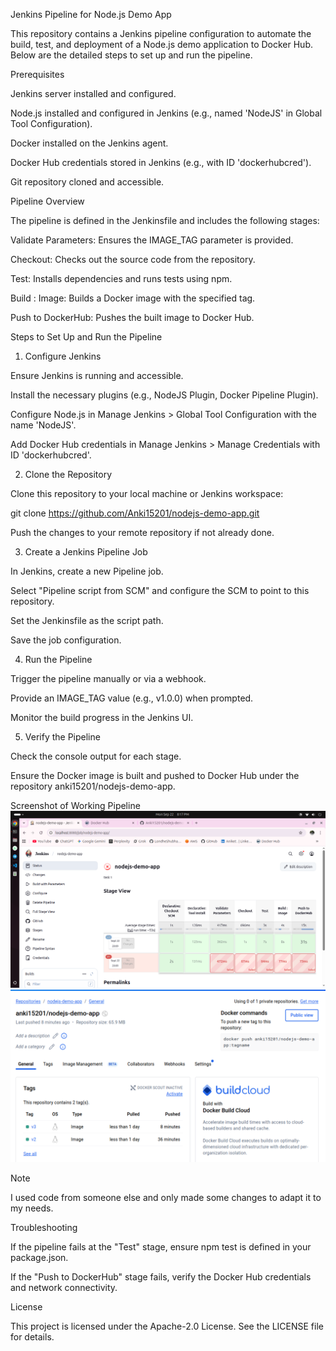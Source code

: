 Jenkins Pipeline for Node.js Demo App

This repository contains a Jenkins pipeline configuration to automate the build, test, and deployment of a Node.js demo application to Docker Hub. Below are the detailed steps to set up and run the pipeline.

Prerequisites





Jenkins server installed and configured.



Node.js installed and configured in Jenkins (e.g., named 'NodeJS' in Global Tool Configuration).



Docker installed on the Jenkins agent.



Docker Hub credentials stored in Jenkins (e.g., with ID 'dockerhubcred').



Git repository cloned and accessible.

Pipeline Overview

The pipeline is defined in the Jenkinsfile and includes the following stages:





Validate Parameters: Ensures the IMAGE_TAG parameter is provided.



Checkout: Checks out the source code from the repository.



Test: Installs dependencies and runs tests using npm.



Build : Image: Builds a Docker image with the specified tag.



Push to DockerHub: Pushes the built image to Docker Hub.

Steps to Set Up and Run the Pipeline

1. Configure Jenkins





Ensure Jenkins is running and accessible.



Install the necessary plugins (e.g., NodeJS Plugin, Docker Pipeline Plugin).



Configure Node.js in Manage Jenkins > Global Tool Configuration with the name 'NodeJS'.



Add Docker Hub credentials in Manage Jenkins > Manage Credentials with ID 'dockerhubcred'.

2. Clone the Repository





Clone this repository to your local machine or Jenkins workspace:

git clone https://github.com/Anki15201/nodejs-demo-app.git



Push the changes to your remote repository if not already done.

3. Create a Jenkins Pipeline Job





In Jenkins, create a new Pipeline job.



Select "Pipeline script from SCM" and configure the SCM to point to this repository.



Set the Jenkinsfile as the script path.



Save the job configuration.

4. Run the Pipeline





Trigger the pipeline manually or via a webhook.



Provide an IMAGE_TAG value (e.g., v1.0.0) when prompted.



Monitor the build progress in the Jenkins UI.

5. Verify the Pipeline





Check the console output for each stage.



Ensure the Docker image is built and pushed to Docker Hub under the repository anki15201/nodejs-demo-app.

Screenshot of Working Pipeline
![working pipeline](image.png)
![dockerhub images](image-1.png)


Note

I used code from someone else and only made some changes to adapt it to my needs.

Troubleshooting





If the pipeline fails at the "Test" stage, ensure npm test is defined in your package.json.



If the "Push to DockerHub" stage fails, verify the Docker Hub credentials and network connectivity.

License

This project is licensed under the Apache-2.0 License. See the LICENSE file for details.
